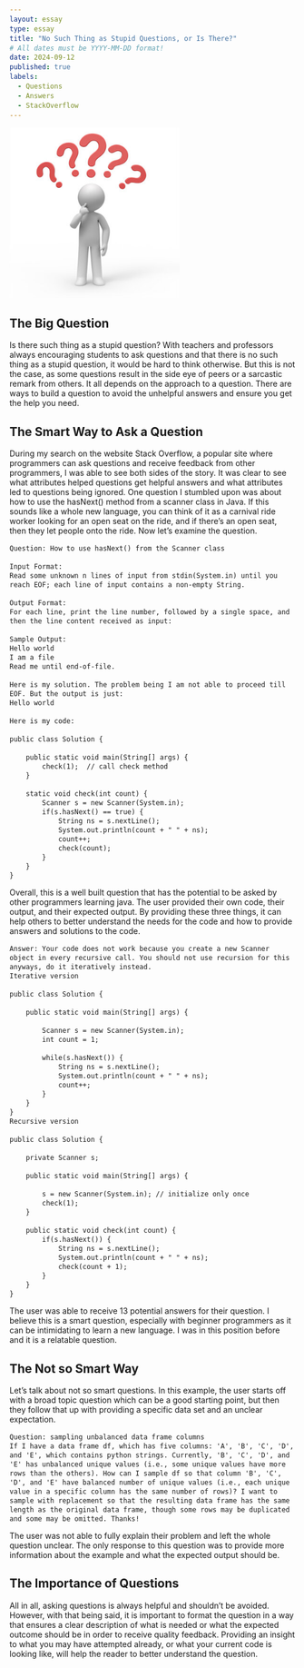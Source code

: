 ```yaml
---
layout: essay
type: essay
title: "No Such Thing as Stupid Questions, or Is There?"
# All dates must be YYYY-MM-DD format!
date: 2024-09-12
published: true
labels:
  - Questions
  - Answers
  - StackOverflow
---
```


<img width="300px" class="rounded float-start pe-4" src="../img/Question.jpg">

## The Big Question

Is there such thing as a stupid question? With teachers and professors always encouraging students to ask questions and that there is no such thing as a stupid question, it would be hard to think otherwise. But this is not the case, as some questions result in the side eye of peers or a sarcastic remark from others. It all depends on the approach to a question. There are ways to build a question to avoid the unhelpful answers and ensure you get the help you need.


## The Smart Way to Ask a Question

During my search on the website Stack Overflow, a popular site where programmers can ask questions and receive feedback from other programmers, I was able to see both sides of the story. It was clear to see what attributes helped questions get helpful answers and what attributes led to questions being ignored. One question I stumbled upon was about how to use the hasNext() method from a scanner class in Java. If this sounds like a whole new language, you can think of it as a carnival ride worker looking for an open seat on the ride, and if there’s an open seat, then they let people onto the ride. Now let’s examine the question.

```
Question: How to use hasNext() from the Scanner class

Input Format:
Read some unknown n lines of input from stdin(System.in) until you reach EOF; each line of input contains a non-empty String.

Output Format:
For each line, print the line number, followed by a single space, and then the line content received as input:

Sample Output:
Hello world
I am a file
Read me until end-of-file.  

Here is my solution. The problem being I am not able to proceed till EOF. But the output is just:
Hello world

Here is my code:

public class Solution {

    public static void main(String[] args) {
        check(1);  // call check method
    }

    static void check(int count) {          
        Scanner s = new Scanner(System.in);
        if(s.hasNext() == true) {
            String ns = s.nextLine();
            System.out.println(count + " " + ns);
            count++;
            check(count);
        }
    } 
}
```

Overall, this is a well built question that has the potential to be asked by other programmers learning java. The user provided their own code, their output, and their expected output. By providing these three things, it can help others to better understand the needs for the code and how to provide answers and solutions to the code.

```
Answer: Your code does not work because you create a new Scanner object in every recursive call. You should not use recursion for this anyways, do it iteratively instead.
Iterative version

public class Solution {

    public static void main(String[] args) {

        Scanner s = new Scanner(System.in);
        int count = 1;

        while(s.hasNext()) {
            String ns = s.nextLine();
            System.out.println(count + " " + ns);
            count++;
        }
    }
}
Recursive version

public class Solution {

    private Scanner s;

    public static void main(String[] args) {

        s = new Scanner(System.in); // initialize only once
        check(1);
    }

    public static void check(int count) {
        if(s.hasNext()) {
            String ns = s.nextLine();
            System.out.println(count + " " + ns);
            check(count + 1);
        }
    }   
}
```

The user was able to receive 13 potential answers for their question. I believe this is a smart question, especially with beginner programmers as it can be intimidating to learn a new language. I was in this position before and it is a relatable question.

## The Not so Smart Way

Let’s talk about not so smart questions. In this example, the user starts off with a broad topic question which can be a good starting point, but then they follow that up with providing a specific data set and an unclear expectation. 

```
Question: sampling unbalanced data frame columns
If I have a data frame df, which has five columns: 'A', 'B', 'C', 'D', and 'E', which contains python strings. Currently, 'B', 'C', 'D', and 'E' has unbalanced unique values (i.e., some unique values have more rows than the others). How can I sample df so that column 'B', 'C', 'D', and 'E' have balanced number of unique values (i.e., each unique value in a specific column has the same number of rows)? I want to sample with replacement so that the resulting data frame has the same length as the original data frame, though some rows may be duplicated and some may be omitted. Thanks!
```

The user was not able to fully explain their problem and left the whole question unclear. The only response to this question was to provide more information about the example and what the expected output should be.

## The Importance of Questions

All in all, asking questions is always helpful and shouldn’t be avoided. However, with that being said, it is important to format the question in a way that ensures a clear description of what is needed or what the expected outcome should be in order to receive quality feedback. Providing an insight to what you may have attempted already, or what your current code is looking like, will help the reader to better understand the question.

